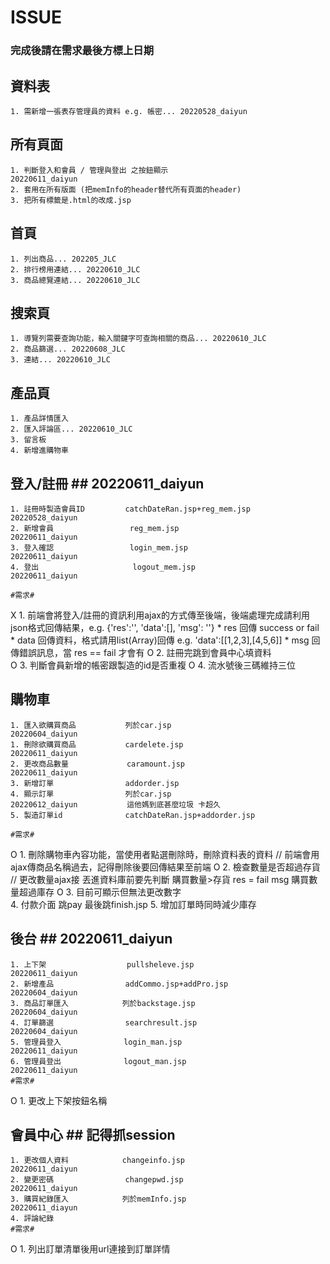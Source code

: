 # ISSUE #
### 完成後請在需求最後方標上日期 ###

## 資料表 ##
    1. 需新增一張表存管理員的資料 e.g. 帳密... 20220528_daiyun

## 所有頁面 ##
    1. 判斷登入和會員 / 管理與登出 之按鈕顯示                          20220611_daiyun
    2. 套用在所有版面 (把memInfo的header替代所有頁面的header)
    3. 把所有標籤是.html的改成.jsp

## 首頁 ##
    1. 列出商品... 202205_JLC
    2. 排行榜用連結... 20220610_JLC
    3. 商品總覽連結... 20220610_JLC

## 搜索頁 ##
    1. 導覽列需要查詢功能，輸入關鍵字可查詢相關的商品... 20220610_JLC
    2. 商品篩選... 20220608_JLC
    3. 連結... 20220610_JLC

## 產品頁 ##
    1. 產品詳情匯入
    2. 匯入評論區... 20220610_JLC
    3. 留言板
    4. 新增進購物車

## 登入/註冊 ## 20220611_daiyun
    1. 註冊時製造會員ID         catchDateRan.jsp+reg_mem.jsp        20220528_daiyun
    2. 新增會員                 reg_mem.jsp                         20220611_daiyun
    3. 登入確認                 login_mem.jsp                       20220611_daiyun
    4. 登出                     logout_mem.jsp                      20220611_daiyun

    #需求#
  X 1. 前端會將登入/註冊的資訊利用ajax的方式傳至後端，後端處理完成請利用json格式回傳結果，e.g. {'res':'', 'data':[], 'msg': ''}
        * res 回傳 success or fail
        * data 回傳資料，格式請用list(Array)回傳 e.g. 'data':[[1,2,3],[4,5,6]]
        * msg 回傳錯誤訊息，當 res == fail 才會有
  O 2. 註冊完跳到會員中心填資料  
  O 3. 判斷會員新增的帳密跟製造的id是否重複
  O 4. 流水號後三碼維持三位
## 購物車 ## 
    1. 匯入欲購買商品           列於car.jsp                          20220604_daiyun 
    1. 刪除欲購買商品           cardelete.jsp                        20220611_daiyun
    2. 更改商品數量             caramount.jsp                        20220611_daiyun
    3. 新增訂單                addorder.jsp 
    4. 顯示訂單                列於car.jsp                           20220612_daiyun           這他媽到底甚麼垃圾 卡超久
    5. 製造訂單id              catchDateRan.jsp+addorder.jsp 

    #需求#
  O 1. 刪除購物車內容功能，當使用者點選刪除時，刪除資料表的資料 // 前端會用ajax傳商品名稱過去，記得刪除後要回傳結果至前端 
  O 2. 檢查數量是否超過存貨 // 更改數量ajax接 丟進資料庫前要先判斷 購買數量>存貨 res = fail msg 購買數量超過庫存
  O 3. 目前可顯示但無法更改數字  
    4. 付款介面 跳pay 最後跳finish.jsp
    5. 增加訂單時同時減少庫存
## 後台 ##  20220611_daiyun
    1. 上下架                  pullsheleve.jsp                      20220611_daiyun
    2. 新增產品                addCommo.jsp+addPro.jsp              20220604_daiyun
    3. 商品訂單匯入            列於backstage.jsp                     20220604_daiyun
    4. 訂單篩選                searchresult.jsp                     20220604_daiyun
    5. 管理員登入              login_man.jsp                        20220611_daiyun
    6. 管理員登出              logout_man.jsp                       20220611_daiyun
    #需求#
  O 1. 更改上下架按鈕名稱
## 會員中心 ## 記得抓session
    1. 更改個人資料            changeinfo.jsp                       20220611_daiyun
    2. 變更密碼                changepwd.jsp                        20220611_daiyun
    3. 購買紀錄匯入            列於memInfo.jsp                       20220611_diayun  
    4. 評論紀錄     
    #需求#
  O 1. 列出訂單清單後用url連接到訂單詳情